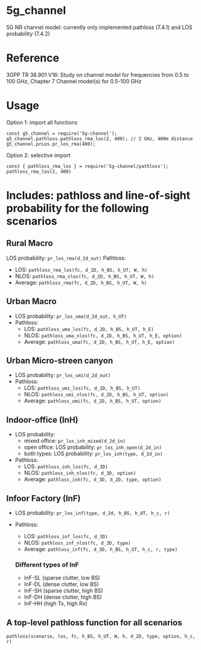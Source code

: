 # 5g_channel
5G NR channel model: currently only implemented pathloss (7.4.1) and LOS probability (7.4.2)

# Reference
  3GPP TR 38.901 V16: Study on channel model for frequencies from 0.5 to 100 GHz, Chapter 7 Channel model(s) for 0.5-100 GHz

# Usage
  Option 1: import all functions

  `const g5_channel = require('5g-channel');`
  `g5_channel.pathloss.pathloss_rma_los(2, 400); // 2 GHz, 400m distance`
  `g5_channel.prLos.pr_los_rma(400);`

  Option 2: selective import

  `const { pathloss_rma_los } = require('5g-channel/pathloss');`
  `pathloss_rma_los(2, 400)`

# Includes: pathloss and line-of-sight probability for the following scenarios
  ## Rural Macro
  LOS probability: `pr_los_rma(d_2d_out)`
  Pathloss: 
  - LOS: `pathloss_rma_los(fc, d_2D, h_BS, h_UT, W, h)`
  - NLOS: `pathloss_rma_nlos(fc, d_2D, h_BS, h_UT, W, h)`
  - Average: `pathloss_rma(fc, d_2D, h_BS, h_UT, W, h)`

  ## Urban Macro
  - LOS probability: `pr_los_uma(d_2d_out, h_UT)`
  - Pathloss:
    - LOS: `pathloss_uma_los(fc, d_2D, h_BS, h_UT, h_E)`
    - NLOS: `pathloss_uma_nlos(fc, d_2D, h_BS, h_UT, h_E, option)`
    - Average: `pathloss_uma(fc, d_2D, h_BS, h_UT, h_E, option)`

  ## Urban Micro-streen canyon
  - LOS probability: `pr_los_umi(d_2d_out)`
  - Pathloss:
    - LOS: `pathloss_umi_los(fc, d_2D, h_BS, h_UT)`
    - NLOS: `pathloss_umi_nlos(fc, d_2D, h_BS, h_UT, option)`
    - Average: `pathloss_umi(fc, d_2D, h_BS, h_UT, option)`

  ## Indoor-office (InH)
  - LOS probability:
    - mixed office: `pr_los_inh_mixed(d_2d_in)`
    - open office: LOS probability: `pr_los_inh_open(d_2d_in)`
    - both types: LOS probability: `pr_los_inh(type, d_2d_in)`
  - Pathloss:
    - LOS: `pathloss_inh_los(fc, d_3D)`
    - NLOS: `pathloss_inh_nlos(fc, d_3D, option)`
    - Average: `pathloss_inh(fc, d_3D, d_2D, type, option)`

  ## Infoor Factory (InF)
  - LOS probability: `pr_los_inf(type, d_2d, h_BS, h_UT, h_c, r)`
  - Pathloss:
    - LOS: `pathloss_inf_los(fc, d_3D)`
    - NLOS: `pathloss_inf_nlos(fc, d_3D, type)`
    - Average: `pathloss_inf(fc, d_3D, h_BS, h_UT, h_c, r, type)`

    ### Different types of InF
    - InF-SL (sparse clutter, low BS)
    - InF-DL (dense clutter, low BS)
    - InF-SH (sparse clutter, high BS)
    - InF-DH (dense clutter, high BS)
    - InF-HH (high Tx, high Rx)

  ## A top-level pathloss function for all scenarios
  `pathloss(scenario, los, fc, h_BS, h_UT, W, h, d_2D, type, option, h_c, r)`
